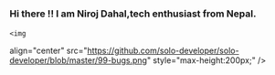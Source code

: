 ###  Hi there !! I am Niroj Dahal,tech enthusiast from Nepal.

    <img
  align="center"
  src="https://github.com/solo-developer/solo-developer/blob/master/99-bugs.png"
  style="max-height:200px;"
/>

<!--
**solo-developer/solo-developer** is a ✨ _special_ ✨ repository because its `README.md` (this file) appears on your GitHub profile.
https://github.com/solo-developer/solo-developer/blob/master/softwaredev.png
Here are some ideas to get you started:

- 🔭 I’m currently working on ...
- 🌱 I’m currently learning ...
- 👯 I’m looking to collaborate on ...
- 🤔 I’m looking for help with ...
- 💬 Ask me about ...
- 📫 How to reach me: ...
- 😄 Pronouns: ...
- ⚡ Fun fact: ...
-->
